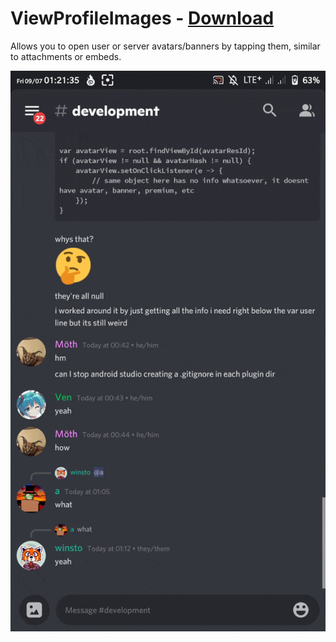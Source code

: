 # ViewProfileImages - [Download](https://github.com/Vendicated/AliucordPlugins/blob/builds/ViewProfileImages.zip?raw=true)

Allows you to open user or server avatars/banners by tapping them, similar to attachments or embeds.

![Demonstration](demo.gif)